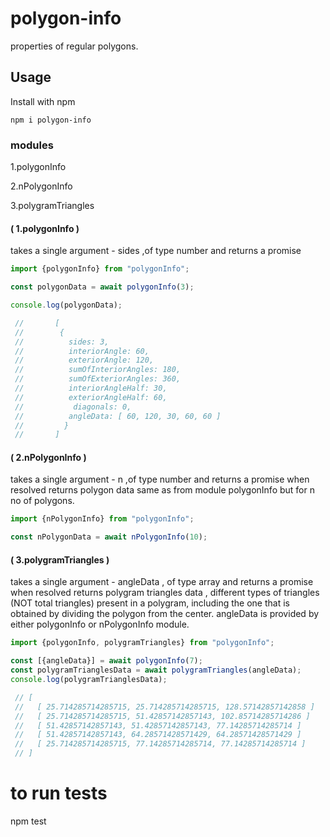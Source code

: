 # polygon-info

properties of regular polygons.

## Usage

Install with npm

```
npm i polygon-info
```
### modules

1.polygonInfo

2.nPolygonInfo

3.polygramTriangles

#### ( 1.polygonInfo )

takes a single argument - sides ,of type number and returns a promise

```javascript
import {polygonInfo} from "polygonInfo";

const polygonData = await polygonInfo(3);

console.log(polygonData); 

 //       [
 //        {
 //          sides: 3,
 //          interiorAngle: 60,
 //          exteriorAngle: 120,
 //          sumOfInteriorAngles: 180,
 //          sumOfExteriorAngles: 360,
 //          interiorAngleHalf: 30,
 //          exteriorAngleHalf: 60,
 //           diagonals: 0,
 //          angleData: [ 60, 120, 30, 60, 60 ]
 //         }
 //       ]

```
####  ( 2.nPolygonInfo )

takes a single argument - n ,of type number and returns a promise 
when resolved returns polygon data same as from module polygonInfo but for n no of polygons.

```javascript
import {nPolygonInfo} from "polygonInfo";

const nPolygonData = await nPolygonInfo(10);
```
#### ( 3.polygramTriangles )

takes a single argument - angleData , of type array and returns a promise
when resolved returns polygram triangles data , different types of triangles (NOT total triangles) present in a polygram,
including the one that is obtained by dividing the polygon from the center.
angleData is provided by either polygonInfo or nPolygonInfo module.

```javascript
import {polygonInfo, polygramTriangles} from "polygonInfo";

const [{angleData}] = await polygonInfo(7);
const polygramTrianglesData = await polygramTriangles(angleData);
console.log(polygramTrianglesData);

 // [
 //   [ 25.714285714285715, 25.714285714285715, 128.57142857142858 ]
 //   [ 25.714285714285715, 51.42857142857143, 102.85714285714286 ]
 //   [ 51.42857142857143, 51.42857142857143, 77.14285714285714 ]
 //   [ 51.42857142857143, 64.28571428571429, 64.28571428571429 ]
 //   [ 25.714285714285715, 77.14285714285714, 77.14285714285714 ]
 // ]
```

# to run tests
npm test




